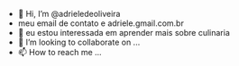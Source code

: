 - 👋 Hi, I’m @adrieledeoliveira
-  meu email de contato e adriele.gmail.com.br
- 🌱 eu estou interessada em aprender mais sobre culinaria
- 💞️ I’m looking to collaborate on ...
- 📫 How to reach me ...




